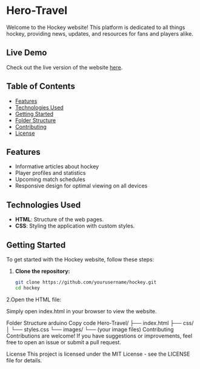 # Hero-Travel

Welcome to the Hockey website! This platform is dedicated to all things hockey, providing news, updates, and resources for fans and players alike.

## Live Demo

Check out the live version of the website [here](https://mohammadariful20.github.io/B9A2-Hero-Travel/).

## Table of Contents

- [Features](#features)
- [Technologies Used](#technologies-used)
- [Getting Started](#getting-started)
- [Folder Structure](#folder-structure)
- [Contributing](#contributing)
- [License](#license)

## Features

- Informative articles about hockey
- Player profiles and statistics
- Upcoming match schedules
- Responsive design for optimal viewing on all devices

## Technologies Used

- **HTML**: Structure of the web pages.
- **CSS**: Styling the application with custom styles.

## Getting Started

To get started with the Hockey website, follow these steps:

1. **Clone the repository:**

   ```bash
   git clone https://github.com/yourusername/hockey.git
   cd hockey
2.Open the HTML file:

Simply open index.html in your browser to view the website.

Folder Structure
arduino
Copy code
Hero-Travel/
├── index.html
├── css/
│   └── styles.css
└── images/
    └── (your image files)
Contributing
Contributions are welcome! If you have suggestions or improvements, feel free to open an issue or submit a pull request.

License
This project is licensed under the MIT License - see the LICENSE file for details.

